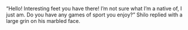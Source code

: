 “Hello! Interesting feet you have there! I’m not sure what I’m a native of, I just am. Do you have any games of sport you enjoy?” Shilo replied with a large grin on his marbled face.